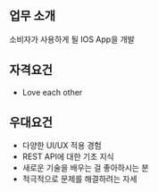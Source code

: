 ## 업무 소개 
소비자가 사용하게 될 IOS App을 개발

## 자격요건
- Love each other

## 우대요건 
- 다양한 UI/UX 적용 경험
- REST API에 대한 기초 지식
- 새로운 기술을 배우는 걸 좋아하시는 분
- 적극적으로 문제를 해결하려는 자세
